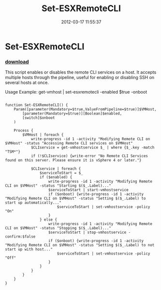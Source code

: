 ﻿---
pid:            3292
parent:         0
children:       
poster:         jgrote
title:          Set-ESXRemoteCLI
date:           2012-03-17 11:55:37
description:    This script enables or disables the remote CLI services on a host. It accepts multiple hosts through the pipeline, useful for enabling or disabling SSH on several hosts at once.

Usage Example: get-vmhost | set-esxremotecli -enabled $true -onboot
format:         posh
---

# Set-ESXRemoteCLI

### [download](3292.ps1)  

This script enables or disables the remote CLI services on a host. It accepts multiple hosts through the pipeline, useful for enabling or disabling SSH on several hosts at once.

Usage Example: get-vmhost | set-esxremotecli -enabled $true -onboot

```posh

function Set-ESXRemoteCLI() {
    Param([parameter(Mandatory=$true,ValueFromPipeline=$true)]$VMHost,
        [parameter(Mandatory=$true)][Boolean]$enabled,
        [switch]$onboot
    )
    
    Process {
        $VMHost | foreach {
            write-progress -id 1 -activity "Modifying Remote CLI on $VMHost" -status "Accessing Remote CLI services on $VMHost"
            $CLIservice = get-vmhostservice $_ | where {$_.key -match "TSM*"}
            if (!$CLIservice) {write-error "No Remote CLI Services found on this server. Please ensure it is vSphere 4 or later."}
            
            $CLIservice | foreach {
                $serviceToStart = $_
                if ($enabled) {
                    write-progress -id 1 -activity "Modifying Remote CLI on $VMHost" -status "Starting $($_.Label)..."
                    $serviceToStart | start-vmhostservice
                    if ($onboot) {write-progress -id 1 -activity "Modifying Remote CLI on $VMHost" -status "Setting $($_.Label) to start up automatically..."
                        $serviceToStart | set-vmhostservice -policy "On"
                    }
                } else {
                    write-progress -id 1 -activity "Modifying Remote CLI on $VMHost" -status "Stopping $($_.Label)..."
                    $serviceToStart | stop-vmhostservice -confirm:$false
                    if ($onboot) {write-progress -id 1 -activity "Modifying Remote CLI on $VMHost" -status "Setting $($_.Label) to not start up with host..."
                        $serviceToStart | set-vmhostservice -policy "Off"
                    }
                }
            }
        }
    }
}
```
